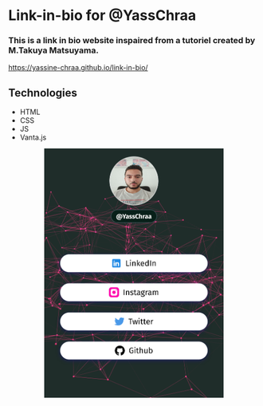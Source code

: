 # Link-in-bio for @YassChraa
### This is a link in bio website inspaired from a tutoriel created by M.Takuya Matsuyama.
https://yassine-chraa.github.io/link-in-bio/
## Technologies
* HTML
* CSS
* JS
* Vanta.js 
<div align="center">
<img src="./images/link-to-bio.png"  height="500">
</div>
